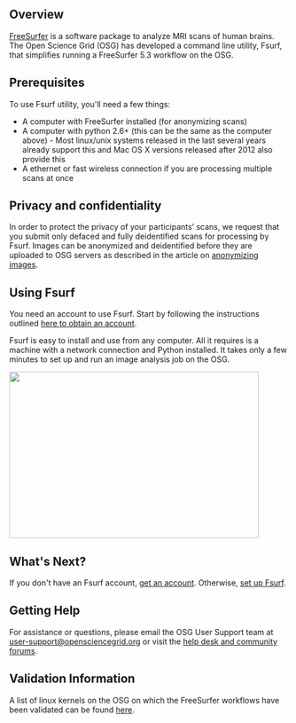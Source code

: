 [title]: - "Introduction to Fsurf and FreeSurfer"



## Overview

[FreeSurfer](http://freesurfer.net/) is a software package to analyze MRI scans
of human brains. The Open Science Grid (OSG) has developed a command line
utility, Fsurf, that simplifies running a FreeSurfer 5.3 workflow on the OSG.  

## Prerequisites
To use Fsurf utility, you'll need a few things:

* A computer with FreeSurfer installed (for anonymizing scans)
* A computer with python 2.6+ (this can be the same as the computer above) - Most linux/unix systems released in the last several years already support this and Mac OS X versions released after 2012 also provide this
* A ethernet or fast wireless connection if you are processing multiple scans at once

## Privacy and confidentiality
In order to protect the privacy of your participants’ scans, we request that you
submit only defaced and fully deidentified scans for processing by Fsurf. Images
can be anonymized and deidentified before they are uploaded to OSG servers as
described in the article on [anonymizing images](https://support.opensciencegrid.org/solution/articles/12000008493-anonymizing-images).

## Using Fsurf

You need an account to use Fsurf.  Start by following the instructions outlined
[here to obtain an account](https://support.opensciencegrid.org/support/solutions/articles/12000008487-request-a-fsurf-account-).

Fsurf is easy to install and use from any computer. All it requires is a machine
with a network connection and Python installed.  It takes only a few minutes to
set up and run an image analysis job on the OSG.  

<img src="https://raw.githubusercontent.com/OSGConnect/connectbook/master/FsurfRemote/Figs/FsurfTool.png" width="450px" height="300px" />

## What's Next?
If you don't have an Fsurf account, 
[get an account](https://support.opensciencegrid.org/solution/articles/12000008487-requesting-an-fsurf-account). 
Otherwise, [set up Fsurf](https://support.opensciencegrid.org/solution/articles/12000008488-set-up-fsurf-on-your-laptop). 

## Getting Help
For assistance or questions, please email the OSG User Support team  at
[user-support@opensciencegrid.org](mailto:user-support@opensciencegrid.org) or
visit the [help desk and community forums](http://support.opensciencegrid.org).

## Validation Information
A list of linux kernels on the OSG on which the FreeSurfer workflows have been
validated can be found
[here](https://support.opensciencegrid.org/support/solutions/articles/12000008494-freesurfer-validation-on-the-osg-).


